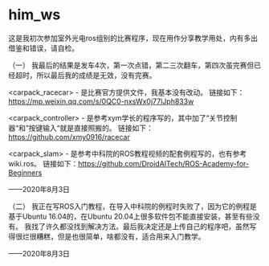 # him_ws

这是我初次参加室外光电ros组别的比赛程序，现在用作分享教学用处，内有多出借鉴和错误，请自检。

（一）
我最后的结果是发车4次，第一次点错，第二三次翻车，第四次虽完赛但已经超时，所以最后我的成绩是无效，没有完赛。

<carpack_racecar> - 是比赛官方提供文件，我基本没有改动。
链接如下：https://mp.weixin.qq.com/s/0QC0-nxsWx0j77lJph833w

<carpack_controller> - 是参考xym学长的程序写的，其中加了“关节控制器“和”按键输入“就是直接照搬的。
链接如下：https://github.com/xmy0916/racecar

<carpack_slam> - 是参考中科院的ROS教程视频的配套例程写的，也有参考wiki.ros。
链接如下：https://github.com/DroidAITech/ROS-Academy-for-Beginners

——2020年8月3日

（二）
我正在写ROS入门教程，在导入中科院的例程时失败了，因为它的例程是基于Ubuntu 16.04的，在Ubuntu 20.04上很多软件包不能直接安装，甚至有些没有。
我找了许久都没找到解决方法。最后我决定还是上传自己的程序吧，虽然写得很烂很糟糕，但是也很简单，啥都没有，适合用来入门教学。

——2020年8月3日



